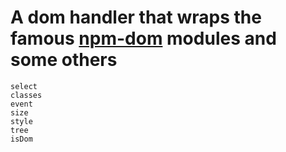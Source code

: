 # A dom handler that wraps the famous [npm-dom](https://github.com/npm-dom) modules and some others

```
select
classes
event
size
style
tree
isDom
```
